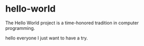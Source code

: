 # hello-world
The Hello World project is a time-honored tradition in computer programming.

hello everyone
I just want to have a try.
